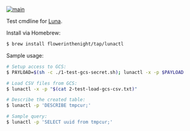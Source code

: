 [![main](https://github.com/flowerinthenight/lunactl/actions/workflows/main.yml/badge.svg)](https://github.com/flowerinthenight/lunactl/actions/workflows/main.yml)

Test cmdline for [Luna](https://github.com/flowerinthenight/luna/).

Install via Homebrew:

```sh
$ brew install flowerinthenight/tap/lunactl
```

Sample usage:

```sh
# Setup access to GCS:
$ PAYLOAD=$(sh -c ./1-test-gcs-secret.sh); lunactl -x -p $PAYLOAD

# Load CSV files from GCS:
$ lunactl -x -p "$(cat 2-test-load-gcs-csv.txt)"

# Describe the created table:
$ lunactl -p 'DESCRIBE tmpcur;'

# Sample query:
$ lunactl -p 'SELECT uuid from tmpcur;'
```
